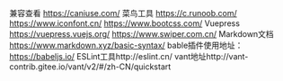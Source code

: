 兼容查看 https://caniuse.com/
菜鸟工具 https://c.runoob.com/
https://www.iconfont.cn/
https://www.bootcss.com/
Vuepress https://vuepress.vuejs.org/
https://www.swiper.com.cn/
Markdown文档 https://www.markdown.xyz/basic-syntax/
bable插件使用地址：https://babeljs.io/
ESLint工具http://eslint.cn/
vant地址http://vant-contrib.gitee.io/vant/v2/#/zh-CN/quickstart